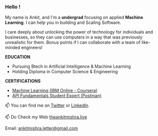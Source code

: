 ### Hello !

My name is Ankit, and I'm a **undergrad** focusing on applied **Machine Learning**. I can help you in building and Scaling Software.

I care deeply about unlocking the power of technology for individuals and businesses, so they can use computers in a way that was previously unrealistic for them. Bonus points if I can collaborate with a team of like-minded engineers!


**EDUCATION**

* Pursuing Btech in Artificial Intelligence & Machine Learning 
* Holding Diploma in Computer Science & Engineering
  
**CERTIFICATIONS**

* [Machine Learning (IBM Online - Coursera)]()
* [API Fundamentals Student Expert (Postman)]()



📫  You can find me on [Twitter](https://twitter.com/ankitmishralive/) or [LinkedIn](https://www.linkedin.com/in/ankitmishralive/).

📫 Do Check my Web [theankitmishra.live](https://www.theankitmishra.live/)

Email: [ankitmishra.letter@gmail.com](mailto:ankitmishra.letter@gmail.com)


